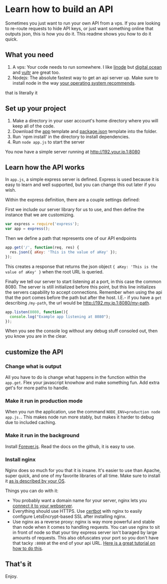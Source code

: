 # Learn how to build an API

Sometimes you just want to run your own API from a vps. If you are looking to re-route requests to hide API keys, or just want something online that outputs json, this is how you do it. This readme shows you how to do it quick.

## What you need

1. A vps: Your code needs to run somewhere. I like [linode]() but [digital ocean]() and [vultr]() are great too.
2. Nodejs: The absolute fastest way to get an api server up. Make sure to install node in the way [your operating system recommends](https://nodejs.org/en/download/package-manager/).

that is literally it

## Set up your project

1. Make a directory in your user account's home directory where you will keep all of the code.
2. Download the [app](./app.js) template and [package.json](./package.json) template into the folder.
3. Run `npm install' in the directory to install dependencies.
4. Run `node app.js` to start the server

You now have a simple server running at http://192.your.ip.1:8080

## Learn how the API works

In `app.js`, a simple express server is defined. Express is used because it is easy to learn and well supported, but you can change this out later if you wish.

Within the express definition, there are a couple settings defined:


First we include our server library for us to use, and then define the instance that we are customizing.
```js
var express = require('express');
var app = express();
```

Then we define a path that represents one of our API endpoints
```js
app.get('/', function(req, res) {
  res.json({ aKey: 'This is the value of aKey' });
});
```
This creates a response that returns the json object `{ aKey: 'This is the value of aKey' }` when the root URL is queried.

Finally we tell our server to start listening at a port, in this case the common 8080. The server is still initialized before this point, but this line initializes the servers capability to accept connections. Remember when using the api that the port comes before the path but after the host. I.E.- if you have a `get` describing `/my-path`, the url would be http://192.my.ip.1:8080/my-path.
```js
app.listen(8080, function(){
  console.log("Example app listening at 8080");
});
```
When you see the console log without any debug stuff consoled out, then you know you are in the clear.

## customize the API

### Change what is output

All you have to do is change what happens in the function within the `app.get`. Flex your javascript knowhow and make something fun. Add extra get's for more paths to handle.

### Make it run in production mode

When you run the application, use the command `NODE_ENV=production node app.js.`. This makes node run more stably, but makes it harder to debug due to included caching.

### Make it run in the background

Install [Forever.js](https://github.com/foreverjs/forever). Read the docs on the github, it is easy to use.

### Install nginx

Nginx does so much for you that it is insane. It's easier to use than Apache, super quick, and one of my favorite libraries of all time. Make sure to install it [as is described by your OS](https://www.nginx.com/resources/admin-guide/installing-nginx-open-source/#prebuilt).

Things you can do with it:
* You probably want a domain name for your server, nginx lets you [connect it to your webserver](http://nginx.org/en/docs/http/server_names.html).
* Everything should use HTTPS. Use [certbot](https://certbot.eff.org/) with nginx to easily configure LetsEncrypt-based SSL after installing nginx.
* Use nginx as a reverse proxy: nginx is way more powerful and stable than node when it comes to handling requests. You can use nginx to sit in front of node so that your tiny express server isn't baraged by large amounts of requests. This also obfuscates your port so you don't have that tacky `:8080` at the end of your api URL. [Here is a great tutorial on how to do this](https://medium.com/@utkarsh_verma/configure-nginx-as-a-web-server-and-reverse-proxy-for-nodejs-application-on-aws-ubuntu-16-04-server-872922e21d38).

## That's it

Enjoy.
